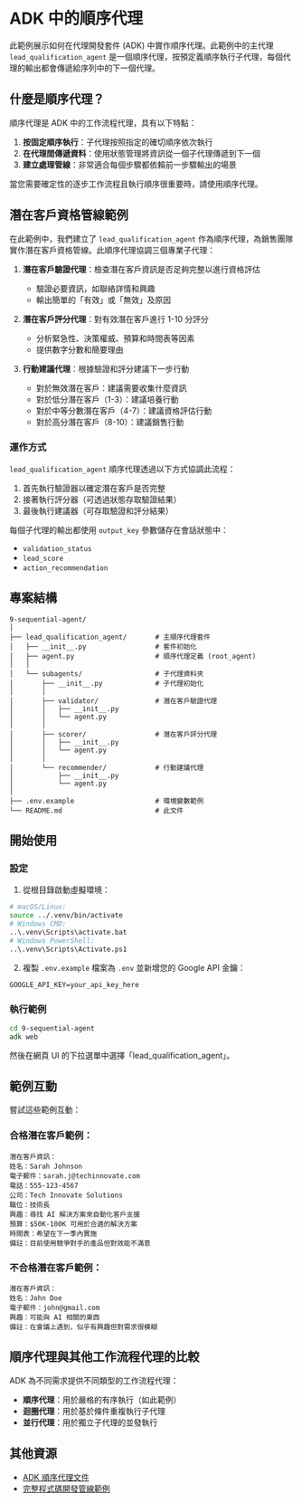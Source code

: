 # ADK 中的順序代理

此範例展示如何在代理開發套件 (ADK) 中實作順序代理。此範例中的主代理 `lead_qualification_agent` 是一個順序代理，按預定義順序執行子代理，每個代理的輸出都會傳遞給序列中的下一個代理。

## 什麼是順序代理？

順序代理是 ADK 中的工作流程代理，具有以下特點：

1. **按固定順序執行**：子代理按照指定的確切順序依次執行
2. **在代理間傳遞資料**：使用狀態管理將資訊從一個子代理傳遞到下一個
3. **建立處理管線**：非常適合每個步驟都依賴前一步驟輸出的場景

當您需要確定性的逐步工作流程且執行順序很重要時，請使用順序代理。

## 潛在客戶資格管線範例

在此範例中，我們建立了 `lead_qualification_agent` 作為順序代理，為銷售團隊實作潛在客戶資格管線。此順序代理協調三個專業子代理：

1. **潛在客戶驗證代理**：檢查潛在客戶資訊是否足夠完整以進行資格評估
   - 驗證必要資訊，如聯絡詳情和興趣
   - 輸出簡單的「有效」或「無效」及原因

2. **潛在客戶評分代理**：對有效潛在客戶進行 1-10 分評分
   - 分析緊急性、決策權威、預算和時間表等因素
   - 提供數字分數和簡要理由

3. **行動建議代理**：根據驗證和評分建議下一步行動
   - 對於無效潛在客戶：建議需要收集什麼資訊
   - 對於低分潛在客戶（1-3）：建議培養行動
   - 對於中等分數潛在客戶（4-7）：建議資格評估行動
   - 對於高分潛在客戶（8-10）：建議銷售行動

### 運作方式

`lead_qualification_agent` 順序代理透過以下方式協調此流程：

1. 首先執行驗證器以確定潛在客戶是否完整
2. 接著執行評分器（可透過狀態存取驗證結果）
3. 最後執行建議器（可存取驗證和評分結果）

每個子代理的輸出都使用 `output_key` 參數儲存在會話狀態中：
- `validation_status`
- `lead_score`
- `action_recommendation`

## 專案結構

```
9-sequential-agent/
│
├── lead_qualification_agent/       # 主順序代理套件
│   ├── __init__.py                 # 套件初始化
│   ├── agent.py                    # 順序代理定義 (root_agent)
│   │
│   └── subagents/                  # 子代理資料夾
│       ├── __init__.py             # 子代理初始化
│       │
│       ├── validator/              # 潛在客戶驗證代理
│       │   ├── __init__.py
│       │   └── agent.py
│       │
│       ├── scorer/                 # 潛在客戶評分代理
│       │   ├── __init__.py
│       │   └── agent.py
│       │
│       └── recommender/            # 行動建議代理
│           ├── __init__.py
│           └── agent.py
│
├── .env.example                    # 環境變數範例
└── README.md                       # 此文件
```

## 開始使用

### 設定

1. 從根目錄啟動虛擬環境：
```bash
# macOS/Linux:
source ../.venv/bin/activate
# Windows CMD:
..\.venv\Scripts\activate.bat
# Windows PowerShell:
..\.venv\Scripts\Activate.ps1
```

2. 複製 `.env.example` 檔案為 `.env` 並新增您的 Google API 金鑰：
```
GOOGLE_API_KEY=your_api_key_here
```

### 執行範例

```bash
cd 9-sequential-agent
adk web
```

然後在網頁 UI 的下拉選單中選擇「lead_qualification_agent」。

## 範例互動

嘗試這些範例互動：

### 合格潛在客戶範例：
```
潛在客戶資訊：
姓名：Sarah Johnson
電子郵件：sarah.j@techinnovate.com
電話：555-123-4567
公司：Tech Innovate Solutions
職位：技術長
興趣：尋找 AI 解決方案來自動化客戶支援
預算：$50K-100K 可用於合適的解決方案
時間表：希望在下一季內實施
備註：目前使用競爭對手的產品但對效能不滿意
```

### 不合格潛在客戶範例：
```
潛在客戶資訊：
姓名：John Doe
電子郵件：john@gmail.com
興趣：可能與 AI 相關的東西
備註：在會議上遇到，似乎有興趣但對需求很模糊
```

## 順序代理與其他工作流程代理的比較

ADK 為不同需求提供不同類型的工作流程代理：

- **順序代理**：用於嚴格的有序執行（如此範例）
- **迴圈代理**：用於基於條件重複執行子代理
- **並行代理**：用於獨立子代理的並發執行

## 其他資源

- [ADK 順序代理文件](https://google.github.io/adk-docs/agents/workflow-agents/sequential-agents/)
- [完整程式碼開發管線範例](https://google.github.io/adk-docs/agents/workflow-agents/sequential-agents/#full-example-code-development-pipeline)